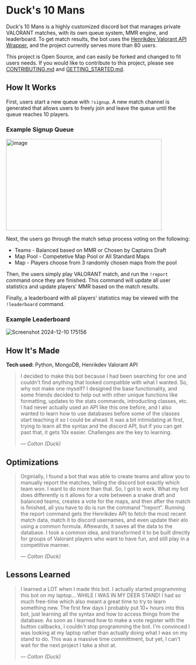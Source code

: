# Duck's 10 Mans

Duck's 10 Mans is a highly customized discord bot that manages private VALORANT matches, with its own queue system, MMR engine, and leaderboard. To get match results, the bot uses the [Henrikdev Valorant API Wrapper](https://docs.henrikdev.xyz), and the project currently serves more than 80 users. 

This project is Open Source, and can easily be forked and changed to fit users needs. If you would like to contribute to this project, please see [CONTRIBUTING.md](https://github.com/Ducks-Code-Org/Ducks-10-Mans/blob/main/CONTRIBUTING.md) and [GETTING_STARTED.md](https://github.com/Ducks-Code-Org/Ducks-10-Mans/blob/main/GETTING_STARTED.md).

## How It Works

First, users start a new queue with `!signup`. A new match channel is generated that allows users to freely join and leave the queue until the queue reaches 10 players.

### Example Signup Queue

<img width="425" height="249" alt="image" src="https://github.com/user-attachments/assets/40e8e1c8-0ce5-4c2a-9ea6-a3ca8db19b70" />

Next, the users go through the match setup process voting on the following:
- Teams - Balanced based on MMR or Chosen by Captains Draft
- Map Pool - Competetive Map Pool or All Standard Maps
- Map - Players choose from 3 randomly chosen maps from the pool

Then, the users simply play VALORANT match, and run the `!report` command once they are finished. This command will update all user statistics and update players' MMR based on the match results.

Finally, a leaderboard with all players' statistics may be viewed with the `!leaderboard` command.

### Example Leaderboard

![Screenshot 2024-12-10 175156](https://github.com/user-attachments/assets/a295117e-1f43-4002-ab3d-dc5740dc08e1)

## How It's Made

**Tech used:** Python, MongoDB, Henrikdev Valorant API

> I decided to make this bot because I had been searching for one and couldn't find anything that looked compatible with what I wanted. So, why not make one myself? I designed the base functionality, and some friends decided to help out with other unique functions like formatting, updates to the stats commands, introducting classes, etc. I had never actually used an API like this one before, and I also wanted to learn how to use databases before some of the classes start teaching it so I could be ahead. It was a bit intimidating at first, trying to learn all the syntax and the discord API, but if you can get past that, it gets 10x easier. Challenges are the key to learning.
>
> — *Colton (Duck)*

## Optimizations

> Orginially, I found a bot that was able to create teams and allow you to manually report the matches, telling the discord bot exactly which team won. I want to do more than that. So, I got to work. What my bot does differently is it allows for a vote between a snake draft and balanced teams, creates a vote for the maps, and then after the match is finished, all you have to do is run the command "!report". Running the report command gets the Henrikdev API to fetch the most recent match data, match it to discord usernames, and even update their elo using a common formula. Aftewards, it saves all the data to the database. I took a common idea, and transformed it to be built directly for groups of Valorant players who want to have fun, and still play in a competitive manner.
>
> — *Colton (Duck)*

## Lessons Learned

> I learned a LOT when I made this bot. I actually started programming this bot on my laptop... WHILE I WAS IN MY DEER STAND! I had so much free-time which also meant a great time to try to learn something new. The first few days I probably put 10+ hours into this bot, just learning all the syntax and how to access things from the database. As soon as I learned how to make a vote register with the button callbacks, I couldn't stop programming the bot. I'm convinced I was looking at my laptop rather than actually doing what I was on my stand to do. This was a massive time committment, but yet, I can't wait for the next project I take a shot at.
>
> — *Colton (Duck)*
